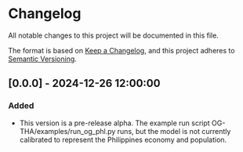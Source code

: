 # Changelog

All notable changes to this project will be documented in this file.

The format is based on [Keep a Changelog](https://keepachangelog.com/en/1.0.0/),
and this project adheres to [Semantic Versioning](https://semver.org/spec/v2.0.0.html).


## [0.0.0] - 2024-12-26 12:00:00

### Added

- This version is a pre-release alpha. The example run script OG-THA/examples/run_og_phl.py runs, but the model is not currently calibrated to represent the Philippines economy and population.


